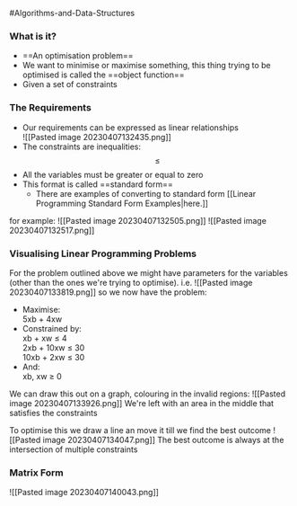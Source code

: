 #Algorithms-and-Data-Structures 

### What is it?
- ==An optimisation problem==
- We want to minimise or maximise something, this thing trying to be optimised is called the ==object function==
- Given a set of constraints

### The Requirements
- Our requirements can be expressed as linear relationships  
![[Pasted image 20230407132435.png]]
- The constraints are inequalities:  
$$\leq$$
- All the variables must be greater or equal to zero
- This format is called ==standard form==
	- There are examples of converting to standard form [[Linear Programming Standard Form Examples|here.]]

for example:
![[Pasted image 20230407132505.png]]
![[Pasted image 20230407132517.png]]

### Visualising Linear Programming Problems
For the problem outlined above we might have parameters for the variables (other than the ones we're trying to optimise). i.e.
![[Pasted image 20230407133819.png]]
so we now have the problem:
- Maximise:  
5xb + 4xw  
- Constrained by:  
xb + xw ≤ 4  
2xb + 10xw ≤ 30  
10xb + 2xw ≤ 30  
- And:  
xb, xw ≥ 0

We can draw this out on a graph, colouring in the invalid regions:
![[Pasted image 20230407133926.png]]
We're left with an area in the middle that satisfies the constraints

To optimise this we draw a line an move it till we find the best outcome
![[Pasted image 20230407134047.png]]
The best outcome is always at the intersection of multiple constraints
### Matrix Form
![[Pasted image 20230407140043.png]]